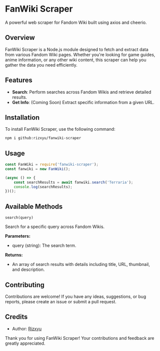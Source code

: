 # FanWiki Scraper

A powerful web scraper for Fandom Wiki built using axios and cheerio.

## Overview

FanWiki Scraper is a Node.js module designed to fetch and extract data from various Fandom Wiki pages. Whether you're looking for game guides, anime information, or any other wiki content, this scraper can help you gather the data you need efficiently.

## Features

- **Search**: Perform searches across Fandom Wikis and retrieve detailed results.
- **Get Info**: (Coming Soon) Extract specific information from a given URL.

## Installation

To install FanWiki Scraper, use the following command:

```bash
npm i github:rizxyu/fanwiki-scraper
```

## Usage

```javascript
const FanWiki = require('fanwiki-scraper');
const fanwiki = new FanWiki();

(async () => {
    const searchResults = await fanwiki.search('Terraria');
    console.log(searchResults);
})();

```

## Available Methods
``search(query)``
<p>Search for a specific query across Fandom Wikis.</p>

**Parameters:**

- query (string): The search term.
  
**Returns:**
- An array of search results with details including title, URL, thumbnail, and description.

## Contributing
Contributions are welcome! If you have any ideas, suggestions, or bug reports, please create an issue or submit a pull request.

## Credits
- Author: [Rizxyu](https://github.com/rizxyu)

Thank you for using FanWiki Scraper! Your contributions and feedback are greatly appreciated.
